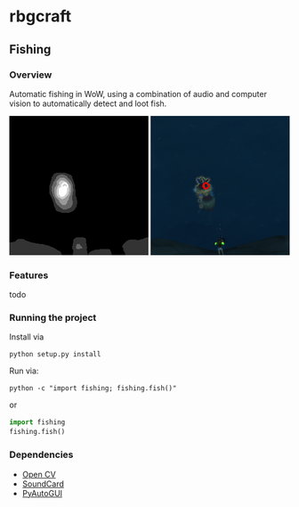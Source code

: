 # rbgcraft

## Fishing

### Overview

Automatic fishing in WoW, using a combination of audio and computer vision to automatically
detect and loot fish.

![Alt text](images/status_blurred.png?raw=true)
![Alt text](images/status.png?raw=true)

### Features
todo

### Running the project

Install via
```commandline
python setup.py install
```

Run via:
```commandline
python -c "import fishing; fishing.fish()"
```
or
```python
import fishing
fishing.fish()
```

### Dependencies
* [Open CV](https://pypi.org/project/opencv-python/)
* [SoundCard](https://pypi.org/project/SoundCard/)
* [PyAutoGUI](https://pypi.org/project/PyAutoGUI/)